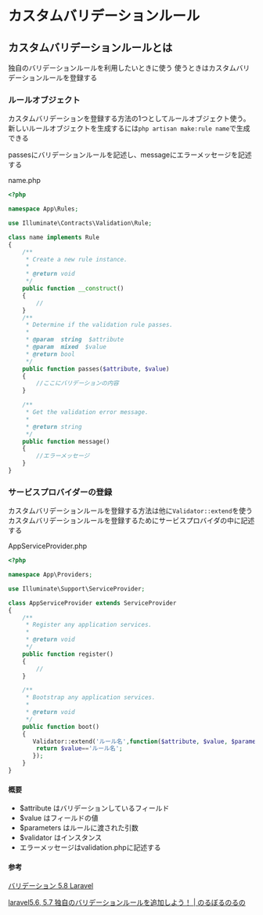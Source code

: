 # カスタムバリデーションルール

## カスタムバリデーションルールとは

独自のバリデーションルールを利用したいときに使う
使うときはカスタムバリデーションルールを登録する

### ルールオブジェクト

カスタムバリデーションを登録する方法の1つとしてルールオブジェクト使う。新しいルールオブジェクトを生成するには`php artisan make:rule name`で生成できる

passesにバリデーションルールを記述し、messageにエラーメッセージを記述する

name.php
```php
<?php

namespace App\Rules;

use Illuminate\Contracts\Validation\Rule;

class name implements Rule
{
    /**
     * Create a new rule instance.
     *
     * @return void
     */
    public function __construct()
    {
        //
    }
    /**
     * Determine if the validation rule passes.
     *
     * @param  string  $attribute
     * @param  mixed  $value
     * @return bool
     */
    public function passes($attribute, $value)
    {
        //ここにバリデーションの内容
    }

    /**
     * Get the validation error message.
     *
     * @return string
     */
    public function message()
    {
        //エラーメッセージ
    }
}
```

### サービスプロバイダーの登録

カスタムバリデーションルールを登録する方法は他に`Validator::extend`を使うカスタムバリデーションルールを登録するためにサービスプロバイダの中に記述する

AppServiceProvider.php
```php
<?php

namespace App\Providers;

use Illuminate\Support\ServiceProvider;

class AppServiceProvider extends ServiceProvider
{
    /**
     * Register any application services.
     *
     * @return void
     */
    public function register()
    {
        //
    }

    /**
     * Bootstrap any application services.
     *
     * @return void
     */
    public function boot()
    {
       Validator::extend('ルール名',function($attribute, $value, $parameters, $validator){
        return $value=='ルール名';
       });
    }
}
```

#### 概要

- $attribute はバリデーションしているフィールド
- $value はフィールドの値
- $parameters はルールに渡された引数
- $validator はインスタンス
- エラーメッセージはvalidation.phpに記述する

#### 参考

[バリデーション 5\.8 Laravel](https://readouble.com/laravel/5.8/ja/validation.html#using-rule-objects)

[laravel5\.6, 5\.7 独自のバリデーションルールを追加しよう！ \| のるぼるのるの](https://tac-blog.tech/index.php/2018/09/08/add-validation-rule/)